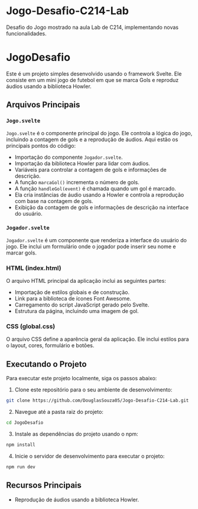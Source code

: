 # Jogo-Desafio-C214-Lab

Desafio do Jogo mostrado na aula Lab de C214, implementando novas funcionalidades.

# JogoDesafio

Este é um projeto simples desenvolvido usando o framework Svelte. Ele consiste em um mini jogo de futebol em que se marca Gols e reproduz áudios usando a biblioteca Howler.

## Arquivos Principais

### `Jogo.svelte`

`Jogo.svelte` é o componente principal do jogo. Ele controla a lógica do jogo, incluindo a contagem de gols e a reprodução de áudios. Aqui estão os principais pontos do código:

- Importação do componente `Jogador.svelte`.
- Importação da biblioteca Howler para lidar com áudios.
- Variáveis para controlar a contagem de gols e informações de descrição.
- A função `marcaGol()` incrementa o número de gols.
- A função `handleGol(event)` é chamada quando um gol é marcado.
- Ela cria instâncias de áudio usando a Howler e controla a reprodução com base na contagem de gols.
- Exibição da contagem de gols e informações de descrição na interface do usuário.

### `Jogador.svelte`

`Jogador.svelte` é um componente que renderiza a interface do usuário do jogo. Ele inclui um formulário onde o jogador pode inserir seu nome e marcar gols.

### HTML (index.html)

O arquivo HTML principal da aplicação inclui as seguintes partes:

- Importação de estilos globais e de construção.
- Link para a biblioteca de ícones Font Awesome.
- Carregamento do script JavaScript gerado pelo Svelte.
- Estrutura da página, incluindo uma imagem de gol.

### CSS (global.css)

O arquivo CSS define a aparência geral da aplicação. Ele inclui estilos para o layout, cores, formulário e botões.

## Executando o Projeto

Para executar este projeto localmente, siga os passos abaixo:

1. Clone este repositório para o seu ambiente de desenvolvimento:

```bash
git clone https://github.com/DouglasSouza05/Jogo-Desafio-C214-Lab.git
```

2. Navegue até a pasta raiz do projeto:

```bash
cd JogoDesafio
```

3. Instale as dependências do projeto usando o npm:

```bash
npm install
```

4. Inicie o servidor de desenvolvimento para executar o projeto:

```bash
npm run dev
```

## Recursos Principais

- Reprodução de áudios usando a biblioteca Howler.
